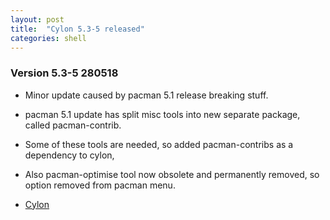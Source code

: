 ```yaml
---
layout: post
title:  "Cylon 5.3-5 released"
categories: shell
---
```



### Version 5.3-5 280518

* Minor update caused by pacman 5.1 release breaking stuff.
* pacman 5.1 update has split misc tools into new separate package, called pacman-contrib. 
* Some of these tools are needed, so added pacman-contribs as a dependency to cylon,
* Also pacman-optimise tool now obsolete and permanently removed, so option removed from pacman menu.

* [Cylon](https://github.com/gavinlyonsrepo/cylon)
